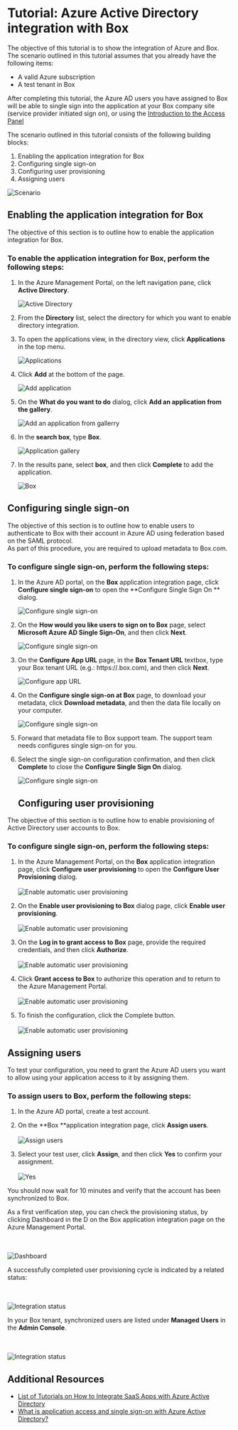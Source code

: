 <properties 
    pageTitle="Tutorial: Azure Active Directory integration with Box | Microsoft Azure" 
    description="Learn how to use Box with Azure Active Directory to enable single sign-on, automated provisioning, and more!" 
    services="active-directory" 
    authors="jeevansd"  
    documentationCenter="na" 
    manager="stevenpo"/>

<tags 
    ms.service="active-directory" 
    ms.devlang="na" 
    ms.topic="article" 
    ms.tgt_pltfrm="na" 
    ms.workload="identity" 
    ms.date="01/14/2016" 
    ms.author="jeedes" />




# Tutorial: Azure Active Directory integration with Box
The objective of this tutorial is to show the integration of Azure and Box.  
The scenario outlined in this tutorial assumes that you already have the following items:

* A valid Azure subscription
* A test tenant in Box

After completing this tutorial, the Azure AD users you have assigned to Box will be able to single sign into the application at your Box company site (service provider initiated sign on), or using the [Introduction to the Access Panel](active-directory-saas-access-panel-introduction.md)

The scenario outlined in this tutorial consists of the following building blocks:

1. Enabling the application integration for Box
2. Configuring single sign-on
3. Configuring user provisioning
4. Assigning users

![Scenario](./media/active-directory-saas-box-tutorial/IC769537.png "Scenario")

## Enabling the application integration for Box
The objective of this section is to outline how to enable the application integration for Box.

### To enable the application integration for Box, perform the following steps:
1. In the Azure Management Portal, on the left navigation pane, click **Active Directory**.

   ![Active Directory](./media/active-directory-saas-box-tutorial/IC700993.png "Active Directory")

2. From the **Directory** list, select the directory for which you want to enable directory integration.

3. To open the applications view, in the directory view, click **Applications** in the top menu.

   ![Applications](./media/active-directory-saas-box-tutorial/IC700994.png "Applications")

4. Click **Add** at the bottom of the page.

   ![Add application](./media/active-directory-saas-box-tutorial/IC749321.png "Add application")

5. On the **What do you want to do** dialog, click **Add an application from the gallery**.

   ![Add an application from gallerry](./media/active-directory-saas-box-tutorial/IC749322.png "Add an application from gallerry")

6. In the **search box**, type **Box**.

   ![Application gallery](./media/active-directory-saas-box-tutorial/IC701023.png "Application gallery")

7. In the results pane, select **box**, and then click **Complete** to add the application.

   ![Box](./media/active-directory-saas-box-tutorial/IC701024.png "Box")


## Configuring single sign-on
The objective of this section is to outline how to enable users to authenticate to Box with their account in Azure AD using federation based on the SAML protocol. <br>
As part of this procedure, you are required to upload metadata to Box.com.

### To configure single sign-on, perform the following steps:
1. In the Azure AD portal, on the **Box** application integration page, click **Configure single sign-on** to open the **Configure Single Sign On ** dialog.

   ![Configure single sign-on](./media/active-directory-saas-box-tutorial/IC769538.png "Configure single sign-on")

2. On the **How would you like users to sign on to Box** page, select **Microsoft Azure AD Single Sign-On**, and then click **Next**.

   ![Configure single sign-on](./media/active-directory-saas-box-tutorial/IC769539.png "Configure single sign-on")

3. On the **Configure App URL** page, in the **Box Tenant URL** textbox, type your Box tenant URL (e.g.: https://<mydomainname>.box.com), and then click **Next**.

   ![Configure app URL](./media/active-directory-saas-box-tutorial/IC669826.png "Configure app URL")

4. On the **Configure single sign-on at Box** page, to download your metadata, click **Download metadata**, and then the data file locally on your computer.

   ![Configure single sign-on](./media/active-directory-saas-box-tutorial/IC669824.png "Configure single sign-on")

5. Forward that metadata file to Box support team. The support team needs configures single sign-on for you.

6. Select the single sign-on configuration confirmation, and then click **Complete** to close the **Configure Single Sign On** dialog.

   ![Configure single sign-on](./media/active-directory-saas-box-tutorial/IC769540.png "Configure single sign-on")

   ## Configuring user provisioning

The objective of this section is to outline how to enable provisioning of Active Directory user accounts to Box.

### To configure single sign-on, perform the following steps:
1. In the Azure Management Portal, on the **Box** application integration page, click **Configure user provisioning** to open the **Configure User Provisioning** dialog. <br> <br> ![Enable automatic user provisioning](./media/active-directory-saas-box-tutorial/IC769541.png "Enable automatic user provisioning")

2. On the **Enable user provisioning to Box** dialog page, click **Enable user provisioning**. <br><br>  ![Enable automatic user provisioning](./media/active-directory-saas-box-tutorial/IC769544.png "Enable automatic user provisioning")

3. On the **Log in to grant access to Box** page, provide the required credentials, and then click **Authorize**. <br><br> ![Enable automatic user provisioning](./media/active-directory-saas-box-tutorial/IC769546.png "Enable automatic user provisioning")


1. Click **Grant access to Box** to authorize this operation and to return to the Azure Management Portal. <br><br> ![Enable automatic user provisioning](./media/active-directory-saas-box-tutorial/IC769549.png "Enable automatic user provisioning")

2. To finish the configuration, click the Complete button. <br><br> ![Enable automatic user provisioning](./media/active-directory-saas-box-tutorial/IC769551.png "Enable automatic user provisioning")


## Assigning users
To test your configuration, you need to grant the Azure AD users you want to allow using your application access to it by assigning them.

### To assign users to Box, perform the following steps:
1. In the Azure AD portal, create a test account.

2. On the **Box **application integration page, click **Assign users**. <br><br> ![Assign users](./media/active-directory-saas-box-tutorial/IC769552.png "Assign users")

3. Select your test user, click **Assign**, and then click **Yes** to confirm your assignment. <br><br> ![Yes](./media/active-directory-saas-box-tutorial/IC767830.png "Yes")


You should now wait for 10 minutes and verify that the account has been synchronized to Box.

As a first verification step, you can check the provisioning status, by clicking Dashboard in the D on the Box application integration page on the Azure Management Portal.

<br><br> ![Dashboard](./media/active-directory-saas-box-tutorial/IC769553.png "Dashboard")

A successfully completed user provisioning cycle is indicated by a related status:

<br><br> ![Integration status](./media/active-directory-saas-box-tutorial/IC769555.png "Integration status")

In your Box tenant, synchronized users are listed under **Managed Users** in the **Admin Console**.

<br><br> ![Integration status](./media/active-directory-saas-box-tutorial/IC769556.png "Integration status")

## Additional Resources
* [List of Tutorials on How to Integrate SaaS Apps with Azure Active Directory](active-directory-saas-tutorial-list.md)
* [What is application access and single sign-on with Azure Active Directory?](active-directory-appssoaccess-whatis.md)

